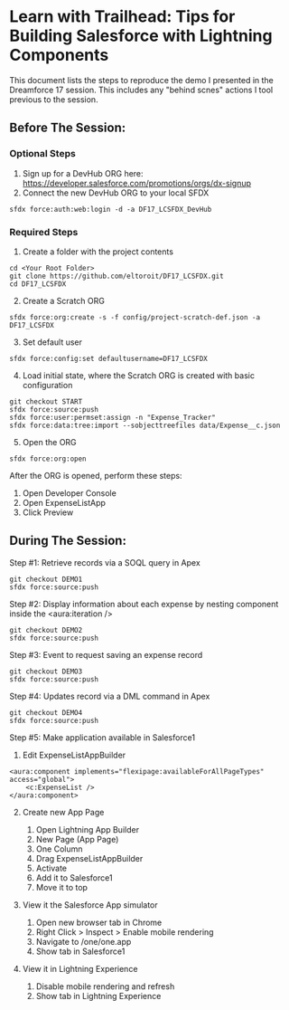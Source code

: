 # Learn with Trailhead: Tips for Building Salesforce with Lightning Components

This document lists the steps to reproduce the demo I presented in the Dreamforce 17 session. This includes any "behind scnes" actions I tool previous to the session.

## Before The Session:
### Optional Steps
1. Sign up for a DevHub ORG here: https://developer.salesforce.com/promotions/orgs/dx-signup 
2.	Connect the new DevHub ORG to your local SFDX
```
sfdx force:auth:web:login -d -a DF17_LCSFDX_DevHub
```
### Required Steps
1.	Create a folder with the project contents
```
cd <Your Root Folder>
git clone https://github.com/eltoroit/DF17_LCSFDX.git
cd DF17_LCSFDX
```

2.	Create a Scratch ORG
```
sfdx force:org:create -s -f config/project-scratch-def.json -a DF17_LCSFDX
```

3.	Set default user
```
sfdx force:config:set defaultusername=DF17_LCSFDX
```

4. Load initial state, where the Scratch ORG is created with basic configuration
```
git checkout START
sfdx force:source:push
sfdx force:user:permset:assign -n "Expense_Tracker"
sfdx force:data:tree:import --sobjecttreefiles data/Expense__c.json
```

5. Open the ORG
```
sfdx force:org:open
```
After the ORG is opened, perform these steps:
   1. Open Developer Console
   2. Open ExpenseListApp
   3. Click Preview

## During The Session:
Step #1: Retrieve records via a SOQL query in Apex
```
git checkout DEMO1
sfdx force:source:push
```
Step #2: Display information about each expense by nesting component inside the <aura:iteration />
```
git checkout DEMO2
sfdx force:source:push
```
Step #3: Event to request saving an expense record
```
git checkout DEMO3
sfdx force:source:push
```
Step #4: Updates record via a DML command in Apex
```
git checkout DEMO4
sfdx force:source:push
```
Step #5: Make application available in Salesforce1
1. Edit ExpenseListAppBuilder
```
<aura:component implements="flexipage:availableForAllPageTypes" access="global">
    <c:ExpenseList />
</aura:component>
```
2. Create new App Page
   1. Open Lightning App Builder
   2. New Page (App Page)
   3. One Column
   4. Drag ExpenseListAppBuilder
   5. Activate
   6. Add it to Salesforce1
   7. Move it to top
   
3. View it the Salesforce App simulator
   1. Open new browser tab in Chrome
   2. Right Click > Inspect > Enable mobile rendering
   3. Navigate to /one/one.app
   4. Show tab in Salesforce1
   
4. View it in Lightning Experience
   1. Disable mobile rendering and refresh
   2. Show tab in Lightning Experience
